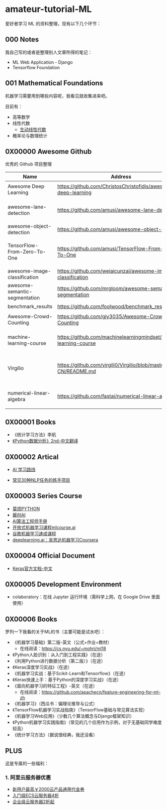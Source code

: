 # amateur-tutorial-ML

爱好者学习 ML 的资料整理，现有以下几个环节：

## 000 Notes 

我自己写的或者是整理别人文章所得的笔记：

- ML Web Application - Django
- Tensorflow Foundation



## 001 Mathematical Foundations

机器学习需要用到哪些内容呢，我看见就收集进来吧。

目前有：

- 高等数学
- 线性代数
  - [生动线性代数](http://immersivemath.com/ila/#)
- 概率论与数理统计



## 0X00000 Awesome Github

优秀的 Github 项目整理

| Name                          | Address                                                      | Content                           |
| ----------------------------- | ------------------------------------------------------------ | --------------------------------- |
| Awesome Deep Learning         | <https://github.com/ChristosChristofidis/awesome-deep-learning> | 机器学习最全资料项目              |
| awesome-lane-detection        | https://github.com/amusi/awesome-lane-detection              | 关于车道线检测的资料合集          |
| awesome-object-detection      | https://github.com/amusi/awesome-object-detection            | 目标检测                          |
| TensorFlow-From-Zero-To-One   | https://github.com/amusi/TensorFlow-From-Zero-To-One         | TensorFlow的参考资料、笔记和代码  |
| awesome-image-classification  | https://github.com/weiaicunzai/awesome-image-classification  | 图像分类                          |
| awesome-semantic-segmentation | https://github.com/mrgloom/awesome-semantic-segmentation     | 图像分割                          |
| benchmark_results             | https://github.com/foolwood/benchmark_results                | 目标跟踪                          |
| Awesome-Crowd-Counting        | https://github.com/gjy3035/Awesome-Crowd-Counting            | 人群密度估计                      |
| machine-learning-course       | https://github.com/machinelearningmindset/machine-learning-course | 机器学习入门路线（教程+代码）     |
| Virgilio                      | https://github.com/virgili0/Virgilio/blob/master/zh-CN/README.md | Virgilio 机器学习工程师（含中文） |
| numerical-linear-algebra      | https://github.com/fastai/numerical-linear-algebra           | 适合程序员的线性代数教程          |



## 0X00001 Books 

- 《统计学习方法》李航
- [《Python数据分析》2nd-中文翻译](https://www.jianshu.com/p/fad9e41c1a42)



## 0X00002 Artical

- [AI 学习路线](https://mp.weixin.qq.com/s?__biz=MzU3MzQxMjE2NA==&mid=2247484783&idx=1&sn=5da1d596846b505e03469a0c58fb2690&chksm=fcc34344cbb4ca525d02b677dcaecd481898eb89f80389b27b57f283f8b42ae2b1fc44e9f14f&mpshare=1&scene=1&srcid=#rd)

- [常见30种NLP任务的练手项目](https://mp.weixin.qq.com/s?__biz=Mzg4ODA3OTcyNA==&mid=2247483746&idx=1&sn=36e70d92abfaff22f051bc44dcb42cf3&chksm=cf81d561f8f65c772c90ea0b3064d54a6a42afa1b0160e97334457e2f2326719eed6cb71878a&mpshare=1&scene=1&srcid=0514DaXB7nphBnCDJcsWaf1C#rd)



## 0X00003 Series Course 

- [莫烦PYTHON](https://morvanzhou.github.io/tutorials/machine-learning/)
- [磐创AI](http://www.tensorflownews.com/series/keras-tutorial/)
- [AI算法工程师手册](http://www.huaxiaozhuan.com/)
- [开放式机器学习课程mlcourse.ai](https://mlcourse.ai/)
- [谷歌机器学习速成课程](https://developers.google.cn/machine-learning/crash-course/ml-intro)
- [deeplearning.ai：吴恩达机器学习Coursera](https://mooc.study.163.com/university/deeplearning_ai#/c)



## 0X00004 Official Document 

- [Keras官方文档-中文](https://keras.io/zh/)



## 0X00005 Development Environment

- colaboratory：在线 Jupyter 运行环境（需科学上网，在 Google Drive 里面使用）



## 0X00006  Books 

罗列一下我看的关于ML的书（主要可能是试水吧）：

- 《机器学习基础》第二版-英文（公式+作业+教材）
  - 在线阅读：https://cs.nyu.edu/~mohri/ml18
- 《Python人脸识别：从入门到工程实践》（在途）
- 《利用Python进行数据分析（第二版）》（在途）
- 《Keras深度学习实战》（在途）
- 《机器学习实战：基于Scikit-Learn和Tensorflow》（在途）
- 《Keras快速上手：基于Python的深度学习实战》（在途）
- 《面向机器学习的特征工程》-英文（在途）
  - 在线阅读：https://github.com/apachecn/feature-engineering-for-ml-zh
- 《机器学习》（西瓜书：偏理论推导与公式）
- 《TensorFlow机器学习实战指南》（TensorFlow基础与常见算法实现）
- 《机器学习Web应用》（少数几个算法概念与Django框架知识）
- 《Python机器学习实践指南》（常见的几个应用作为示例，对于无基础同学难度较高）
- 《统计学习方法》（据说很经典，我还没看）



## PLUS

这是专属的一些福利：

### 1. 阿里云服务器优惠

- [新用户最高￥2000云产品通用代金券](https://promotion.aliyun.com/ntms/yunparter/invite.html?userCode=qtg5cruy)
- [入门级ECS云服务器4折](https://promotion.aliyun.com/ntms/act/qwbk.html?userCode=qtg5cruy)
- [企业级云服务器2折起](https://promotion.aliyun.com/ntms/act/enterprise-discount.html?userCode=qtg5cruy)


  